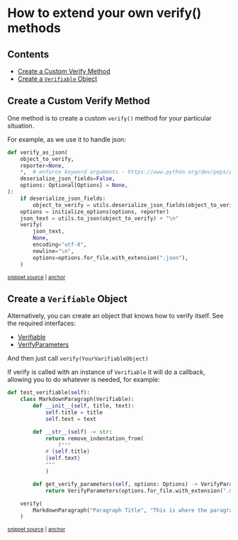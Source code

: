 # How to extend your own verify() methods

<!-- toc -->
## Contents

  * [Create a Custom Verify Method](#create-a-custom-verify-method)
  * [Create a `Verifiable` Object](#create-a-verifiable-object)<!-- endToc -->

## Create a Custom Verify Method

One method is to create a custom `verify()` method for your particular situation.

For example, as we use it to handle json:

<!-- snippet: verify_as_json -->
<a id='snippet-verify_as_json'></a>
```py
def verify_as_json(
    object_to_verify,
    reporter=None,
    *,  # enforce keyword arguments - https://www.python.org/dev/peps/pep-3102/
    deserialize_json_fields=False,
    options: Optional[Options] = None,
):
    if deserialize_json_fields:
        object_to_verify = utils.deserialize_json_fields(object_to_verify)
    options = initialize_options(options, reporter)
    json_text = utils.to_json(object_to_verify) + "\n"
    verify(
        json_text,
        None,
        encoding="utf-8",
        newline="\n",
        options=options.for_file.with_extension(".json"),
    )
```
<sup><a href='/approvaltests/approvals.py#L236-L257' title='Snippet source file'>snippet source</a> | <a href='#snippet-verify_as_json' title='Start of snippet'>anchor</a></sup>
<!-- endSnippet -->

## Create a `Verifiable` Object

Alternatively, you can create an object that knows how to verify itself. 
See the required interfaces: 
* [Verifiable](https://github.com/approvals/ApprovalTests.Python/blob/main/approvaltests/core/verifiable.py#L7-L10)
* [VerifyParameters](https://github.com/approvals/ApprovalTests.Python/blob/main/approvaltests/core/verify_parameters.py)

And then just call `verify(YourVarifiableObject)`

If verify is called with an instance of `Verifiable` it will do a callback, allowing you to do whatever is needed,
for example:

<!-- snippet: verifiable_object_example -->
<a id='snippet-verifiable_object_example'></a>
```py
def test_verifiable(self):
    class MarkdownParagraph(Verifiable):
        def __init__(self, title, text):
            self.title = title
            self.text = text

        def __str__(self) -> str:
            return remove_indentation_from(
                f""" 
            # {self.title}
            {self.text}
            """
            )

        def get_verify_parameters(self, options: Options) -> VerifyParameters:
            return VerifyParameters(options.for_file.with_extension(".md"))

    verify(
        MarkdownParagraph("Paragraph Title", "This is where the paragraph text is.")
    )
```
<sup><a href='/tests/test_verify.py#L304-L326' title='Snippet source file'>snippet source</a> | <a href='#snippet-verifiable_object_example' title='Start of snippet'>anchor</a></sup>
<!-- endSnippet -->
  
